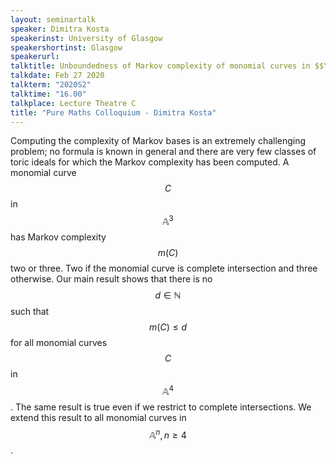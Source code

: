 ```yaml
---
layout: seminartalk
speaker: Dimitra Kosta
speakerinst: University of Glasgow
speakershortinst: Glasgow
speakerurl: 
talktitle: Unboundedness of Markov complexity of monomial curves in $$\mathbb{A}^n$$ for  $$n \ geq 4$$
talkdate: Feb 27 2020
talkterm: "2020S2"
talktime: "16.00"
talkplace: Lecture Theatre C
title: "Pure Maths Colloquium - Dimitra Kosta"
---
```


Computing the complexity of Markov bases is an extremely 
challenging problem; no formula is known in general and there are 
very few classes of toric ideals for which the Markov complexity has 
been computed. A monomial curve $$C$$ in $$\mathbb{A}^3$$ has Markov complexity $$m(C)$$ 
two or three. Two if the monomial curve is complete intersection and 
three otherwise. Our main result shows that there is no $$d\in \mathbb{N}$$ such 
that $$m(C) \leq d$$ for all monomial curves $$C$$ in $$\mathbb{A}^4$$. The same result is true 
even if we restrict to complete intersections. We extend this result 
to all monomial curves in $$\mathbb{A}^n, n  \geq 4$$.
